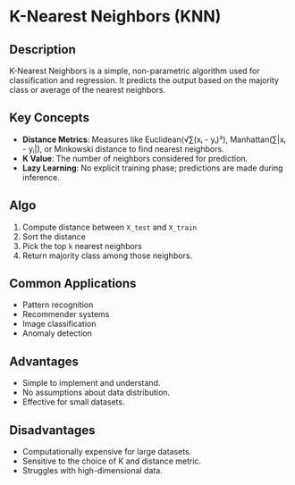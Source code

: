 # K-Nearest Neighbors (KNN)

## Description
K-Nearest Neighbors is a simple, non-parametric algorithm used for classification and regression. It predicts the output based on the majority class or average of the nearest neighbors.

## Key Concepts
- **Distance Metrics**: Measures like Euclidean(√∑(xᵢ - yᵢ)²), Manhattan(∑|xᵢ - yᵢ|), or Minkowski distance to find nearest neighbors.
- **K Value**: The number of neighbors considered for prediction.
- **Lazy Learning**: No explicit training phase; predictions are made during inference.

## Algo
1. Compute distance between `X_test` and `X_train`
2. Sort the distance
3. Pick the top `k` nearest neighbors
4. Return majority class among those neighbors.

## Common Applications
- Pattern recognition
- Recommender systems
- Image classification
- Anomaly detection

## Advantages
- Simple to implement and understand.
- No assumptions about data distribution.
- Effective for small datasets.

## Disadvantages
- Computationally expensive for large datasets.
- Sensitive to the choice of K and distance metric.
- Struggles with high-dimensional data.
